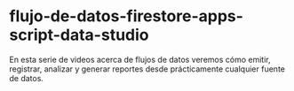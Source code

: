 # flujo-de-datos-firestore-apps-script-data-studio
En esta serie de videos acerca de flujos de datos veremos cómo emitir, registrar, analizar y generar reportes desde prácticamente cualquier fuente de datos.
